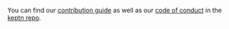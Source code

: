 You can find our [contribution guide](https://github.com/keptn/keptn/blob/master/CONTRIBUTING.md) as well as our 
 [code of conduct](https://github.com/keptn/keptn/blob/master/CODE_OF_CONDUCT.md) in the 
 [keptn repo](https://github.com/keptn/keptn).
